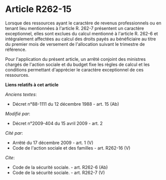 # Article R262-15

Lorsque des ressources ayant le caractère de revenus professionnels ou en tenant lieu mentionnées à l'article R. 262-7
présentent un caractère exceptionnel, elles sont exclues du calcul mentionné à l'article R. 262-6 et intégralement affectées
au calcul des droits payés au bénéficiaire au titre du premier mois de versement de l'allocation suivant le trimestre de
référence. 

Pour l'application du présent article, un arrêté conjoint des ministres chargés de l'action sociale et du budget fixe les
règles de calcul et les conditions permettant d'apprécier le caractère exceptionnel de ces ressources.

**Liens relatifs à cet article**

_Anciens textes_:

  - Décret n°88-1111 du 12 décembre 1988 - art. 15 (Ab)

_Modifié par_:

  - Décret n°2009-404 du 15 avril 2009 - art. 2

_Cité par_:

  - Arrêté du 17 décembre 2009 - art. 1 (V)
  - Code de l'action sociale et des familles - art. R262-16 (V)

_Cite_:

  - Code de la sécurité sociale. - art. R262-6 (Ab)
  - Code de la sécurité sociale. - art. R262-7 (V)
